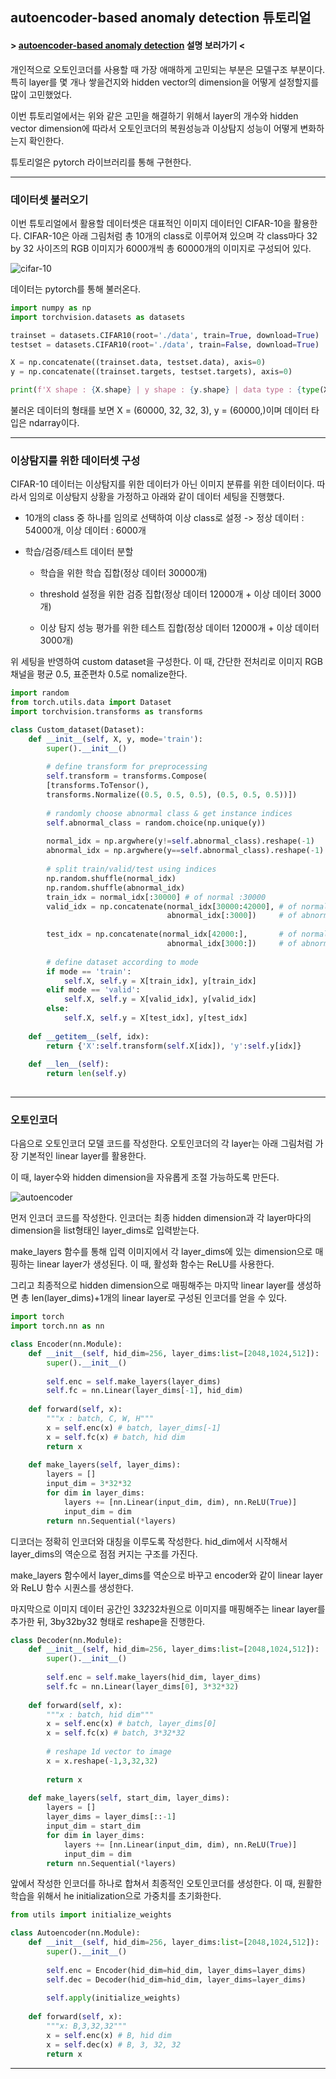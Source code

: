 ## autoencoder-based anomaly detection 튜토리얼

#### > [autoencoder-based anomaly detection](https://github.com/Saerin-Lim/Business_Analytics/blob/master/3.anomaly%20detection/model-based%20anomaly%20detection%20slide.pdf) 설명 보러가기 <

개인적으로 오토인코더를 사용할 때 가장 애매하게 고민되는 부분은 모델구조 부분이다. 특히 layer를 몇 개나 쌓을건지와 hidden vector의 dimension을 어떻게 설정할지를 많이 고민했었다.

이번 튜토리얼에서는 위와 같은 고민을 해결하기 위해서 layer의 개수와 hidden vector dimension에 따라서 오토인코더의 복원성능과 이상탐지 성능이 어떻게 변화하는지 확인한다.

튜토리얼은 pytorch 라이브러리를 통해 구현한다.

---

### 데이터셋 불러오기

이번 튜토리얼에서 활용할 데이터셋은 대표적인 이미지 데이터인 CIFAR-10을 활용한다. CIFAR-10은 아래 그림처럼 총 10개의 class로 이루어져 있으며 각 class마다 32 by 32 사이즈의 RGB 이미지가 6000개씩 총 60000개의 이미지로 구성되어 있다.

![cifar-10](https://user-images.githubusercontent.com/80674834/201267578-bce70474-3354-4ed1-a081-a39609f134ba.PNG)

데이터는 pytorch를 통해 불러온다.

```py
import numpy as np
import torchvision.datasets as datasets

trainset = datasets.CIFAR10(root='./data', train=True, download=True)
testset = datasets.CIFAR10(root='./data', train=False, download=True)

X = np.concatenate((trainset.data, testset.data), axis=0)
y = np.concatenate((trainset.targets, testset.targets), axis=0)

print(f'X shape : {X.shape} | y shape : {y.shape} | data type : {type(X)}')
```

불러온 데이터의 형태를 보면 X = (60000, 32, 32, 3), y = (60000,)이며 데이터 타입은 ndarray이다.

---

### 이상탐지를 위한 데이터셋 구성

CIFAR-10 데이터는 이상탐지를 위한 데이터가 아닌 이미지 분류를 위한 데이터이다. 따라서 임의로 이상탐지 상황을 가정하고 아래와 같이 데이터 세팅을 진행했다.

- 10개의 class 중 하나를 임의로 선택하여 이상 class로 설정 -> 정상 데이터 : 54000개, 이상 데이터 : 6000개

- 학습/검증/테스트 데이터 분할

  - 학습을 위한 학습 집합(정상 데이터 30000개)

  - threshold 설정을 위한 검증 집합(정상 데이터 12000개 + 이상 데이터 3000개)

  - 이상 탐지 성능 평가를 위한 테스트 집합(정상 데이터 12000개 + 이상 데이터 3000개)

위 세팅을 반영하여 custom dataset을 구성한다. 이 때, 간단한 전처리로 이미지 RGB채널을 평균 0.5, 표준편차 0.5로 nomalize한다.

```py
import random
from torch.utils.data import Dataset
import torchvision.transforms as transforms

class Custom_dataset(Dataset):
    def __init__(self, X, y, mode='train'):
        super().__init__()
        
        # define transform for preprocessing
        self.transform = transforms.Compose(
        [transforms.ToTensor(),
        transforms.Normalize((0.5, 0.5, 0.5), (0.5, 0.5, 0.5))])
        
        # randomly choose abnormal class & get instance indices
        self.abnormal_class = random.choice(np.unique(y))
        
        normal_idx = np.argwhere(y!=self.abnormal_class).reshape(-1)
        abnormal_idx = np.argwhere(y==self.abnormal_class).reshape(-1)
        
        # split train/valid/test using indices
        np.random.shuffle(normal_idx)
        np.random.shuffle(abnormal_idx)
        train_idx = normal_idx[:30000] # of normal :30000
        valid_idx = np.concatenate(normal_idx[30000:42000], # of normal   : 12000
                                   abnormal_idx[:3000])     # of abnormal : 3000
        
        test_idx = np.concatenate(normal_idx[42000:],       # of normal   : 12000
                                   abnormal_idx[3000:])     # of abnormal : 3000
        
        # define dataset according to mode
        if mode == 'train':
            self.X, self.y = X[train_idx], y[train_idx]
        elif mode == 'valid':
            self.X, self.y = X[valid_idx], y[valid_idx]
        else:
            self.X, self.y = X[test_idx], y[test_idx]
    
    def __getitem__(self, idx):
        return {'X':self.transform(self.X[idx]), 'y':self.y[idx]}
    
    def __len__(self):
        return len(self.y)
        
```

---

### 오토인코더 

다음으로 오토인코더 모델 코드를 작성한다. 오토인코더의 각 layer는 아래 그림처럼 가장 기본적인 linear layer를 활용한다.

이 때, layer수와 hidden dimension을 자유롭게 조절 가능하도록 만든다.

![autoencoder](https://user-images.githubusercontent.com/80674834/201868581-fb55bd31-562a-40c2-b0ce-32e396b2cca5.PNG)

먼저 인코더 코드를 작성한다. 인코더는 최종 hidden dimension과 각 layer마다의 dimension을 list형태인 layer_dims로 입력받는다.

make_layers 함수를 통해 입력 이미지에서 각 layer_dims에 있는 dimension으로 매핑하는 linear layer가 생성된다. 이 때, 활성화 함수는 ReLU를 사용한다.

그리고 최종적으로 hidden dimension으로 매핑해주는 마지막 linear layer를 생성하면 총 len(layer_dims)+1개의 linear layer로 구성된 인코더를 얻을 수 있다.

```py
import torch
import torch.nn as nn

class Encoder(nn.Module):
    def __init__(self, hid_dim=256, layer_dims:list=[2048,1024,512]):
        super().__init__()
                
        self.enc = self.make_layers(layer_dims)
        self.fc = nn.Linear(layer_dims[-1], hid_dim)
    
    def forward(self, x):
        """x : batch, C, W, H"""
        x = self.enc(x) # batch, layer_dims[-1]
        x = self.fc(x) # batch, hid dim
        return x
    
    def make_layers(self, layer_dims):
        layers = []
        input_dim = 3*32*32
        for dim in layer_dims:
            layers += [nn.Linear(input_dim, dim), nn.ReLU(True)]
            input_dim = dim
        return nn.Sequential(*layers)
```

디코더는 정확히 인코더와 대칭을 이루도록 작성한다. hid_dim에서 시작해서 layer_dims의 역순으로 점점 커지는 구조를 가진다.

make_layers 함수에서 layer_dims를 역순으로 바꾸고 encoder와 같이 linear layer와 ReLU 함수 시퀀스를 생성한다.

마지막으로 이미지 데이터 공간인 3*32*32차원으로 이미지를 매핑해주는 linear layer를 추가한 뒤, 3by32by32 형태로 reshape을 진행한다.

```py
class Decoder(nn.Module):
    def __init__(self, hid_dim=256, layer_dims:list=[2048,1024,512]):
        super().__init__()
                
        self.enc = self.make_layers(hid_dim, layer_dims)
        self.fc = nn.Linear(layer_dims[0], 3*32*32)
    
    def forward(self, x):
        """x : batch, hid dim"""
        x = self.enc(x) # batch, layer_dims[0]
        x = self.fc(x) # batch, 3*32*32
        
        # reshape 1d vector to image
        x = x.reshape(-1,3,32,32)
        
        return x
    
    def make_layers(self, start_dim, layer_dims):
        layers = []
        layer_dims = layer_dims[::-1]
        input_dim = start_dim
        for dim in layer_dims:
            layers += [nn.Linear(input_dim, dim), nn.ReLU(True)]
            input_dim = dim
        return nn.Sequential(*layers)
```

앞에서 작성한 인코더를 하나로 합쳐서 최종적인 오토인코더를 생성한다. 이 때, 원활한 학습을 위해서 he initialization으로 가중치를 초기화한다.

```py
from utils import initialize_weights

class Autoencoder(nn.Module):
    def __init__(self, hid_dim=256, layer_dims:list=[2048,1024,512]):
        super().__init__()
                
        self.enc = Encoder(hid_dim=hid_dim, layer_dims=layer_dims)
        self.dec = Decoder(hid_dim=hid_dim, layer_dims=layer_dims)
        
        self.apply(initialize_weights)
    
    def forward(self, x):
        """x: B,3,32,32"""
        x = self.enc(x) # B, hid dim
        x = self.dec(x) # B, 3, 32, 32
        return x
```

---

